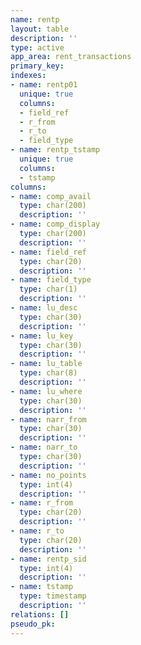 ```yaml
---
name: rentp
layout: table
description: ''
type: active
app_area: rent_transactions
primary_key: 
indexes:
- name: rentp01
  unique: true
  columns:
  - field_ref
  - r_from
  - r_to
  - field_type
- name: rentp_tstamp
  unique: true
  columns:
  - tstamp
columns:
- name: comp_avail
  type: char(200)
  description: ''
- name: comp_display
  type: char(200)
  description: ''
- name: field_ref
  type: char(20)
  description: ''
- name: field_type
  type: char(1)
  description: ''
- name: lu_desc
  type: char(30)
  description: ''
- name: lu_key
  type: char(30)
  description: ''
- name: lu_table
  type: char(8)
  description: ''
- name: lu_where
  type: char(30)
  description: ''
- name: narr_from
  type: char(30)
  description: ''
- name: narr_to
  type: char(30)
  description: ''
- name: no_points
  type: int(4)
  description: ''
- name: r_from
  type: char(20)
  description: ''
- name: r_to
  type: char(20)
  description: ''
- name: rentp_sid
  type: int(4)
  description: ''
- name: tstamp
  type: timestamp
  description: ''
relations: []
pseudo_pk: 
---
```


